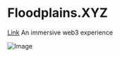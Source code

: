 # Floodplains.XYZ

[Link](url) 
An immersive web3 experience

![Image](https://github.com/thebadlament/website/blob/main/FloodplainsLogoSquare.png)
